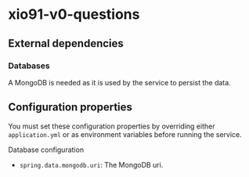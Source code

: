 # xio91-v0-questions

## External dependencies

### Databases

A MongoDB is needed as it is used by the service to persist the data.


## Configuration properties

You must set these configuration properties by overriding either ``application.yml`` or as environment variables before running the service.


Database configuration

- ``spring.data.mongodb.uri``: The MongoDB uri.